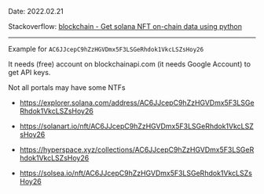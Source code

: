 Date: 2022.02.21 

Stackoverflow: [blockchain - Get solana NFT on-chain data using python](https://stackoverflow.com/questions/71195145/get-solana-nft-on-chain-data-using-python/)

--- 

Example for `AC6JJcepC9hZzHGVDmx5F3LSGeRhdok1VkcLSZsHoy26`

It needs (free) account on blockchainapi.com (it needs Google Account) to get API keys.

Not all portals may have some NTFs

- https://explorer.solana.com/address/AC6JJcepC9hZzHGVDmx5F3LSGeRhdok1VkcLSZsHoy26

- https://solanart.io/nft/AC6JJcepC9hZzHGVDmx5F3LSGeRhdok1VkcLSZsHoy26
- https://hyperspace.xyz/collections/AC6JJcepC9hZzHGVDmx5F3LSGeRhdok1VkcLSZsHoy26
- https://solsea.io/nft/AC6JJcepC9hZzHGVDmx5F3LSGeRhdok1VkcLSZsHoy26

